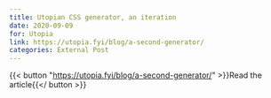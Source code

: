 ```yaml
---
title: Utopian CSS generator, an iteration
date: 2020-09-09
for: Utopia
link: https://utopia.fyi/blog/a-second-generator/
categories: External Post
---
```


{{< button "https://utopia.fyi/blog/a-second-generator/" >}}Read the article{{</ button >}}